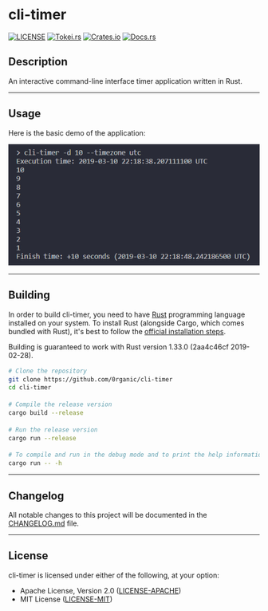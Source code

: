 # cli-timer

[![LICENSE][License-Image]](https://github.com/0rganic/cli-timer#License "Project's LICENSE section")
[![Tokei.rs](https://tokei.rs/b1/github/0rganic/cli-timer)](https://github.com/0rganic/cli-timer "Project's total lines of code")
[![Crates.io](https://img.shields.io/crates/v/cli-timer.svg)](https://crates.io/crates/cli-timer "Package's crates.io page")
[![Docs.rs](https://docs.rs/cli-timer/badge.svg)](https://docs.rs/crate/cli-timer "Package's docs.rs page")

[License-Image]: https://img.shields.io/badge/License-MIT_or_Apache_2.0-blue.svg

## Description

An interactive command-line interface timer application written in Rust.

<hr>

## Usage

Here is the basic demo of the application:

![Demo](https://raw.githubusercontent.com/0rganic/cli-timer/master/assets/demo.jpg)

<hr>

## Building

In order to build cli-timer, you need to have [Rust](https://www.rust-lang.org "Rust programming language's official website") programming language installed on your system. To install Rust (alongside Cargo, which comes bundled with Rust), it's best to follow the [official installation steps](https://www.rust-lang.org/tools/install "Official guide to install Rust").

Building is guaranteed to work with Rust version 1.33.0 (2aa4c46cf 2019-02-28).

```sh
# Clone the repository
git clone https://github.com/0rganic/cli-timer
cd cli-timer

# Compile the release version
cargo build --release

# Run the release version
cargo run --release

# To compile and run in the debug mode and to print the help information
cargo run -- -h
```

<hr>

## Changelog

All notable changes to this project will be documented in the [CHANGELOG.md](https://github.com/0rganic/cli-timer/blob/master/CHANGELOG.md "Project's CHANGELOG.md file") file.

<hr>

## License

cli-timer is licensed under either of the following, at your option:

* Apache License, Version 2.0 ([LICENSE-APACHE](https://github.com/0rganic/cli-timer/blob/master/LICENSE-APACHE "Copy of the Apache license (version 2.0)"))
* MIT License ([LICENSE-MIT](https://github.com/0rganic/cli-timer/blob/master/LICENSE-MIT "Copy of the MIT license"))